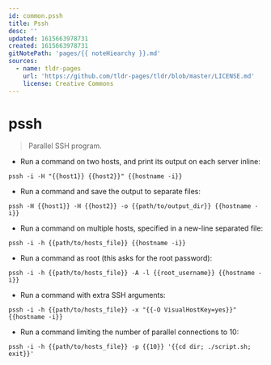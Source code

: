 ```yaml
---
id: common.pssh
title: Pssh
desc: ''
updated: 1615663978731
created: 1615663978731
gitNotePath: 'pages/{{ noteHiearchy }}.md'
sources:
  - name: tldr-pages
    url: 'https://github.com/tldr-pages/tldr/blob/master/LICENSE.md'
    license: Creative Commons
---
```

# pssh

> Parallel SSH program.

- Run a command on two hosts, and print its output on each server inline:

`pssh -i -H "{{host1}} {{host2}}" {{hostname -i}}`

- Run a command and save the output to separate files:

`pssh -H {{host1}} -H {{host2}} -o {{path/to/output_dir}} {{hostname -i}}`

- Run a command on multiple hosts, specified in a new-line separated file:

`pssh -i -h {{path/to/hosts_file}} {{hostname -i}}`

- Run a command as root (this asks for the root password):

`pssh -i -h {{path/to/hosts_file}} -A -l {{root_username}} {{hostname -i}}`

- Run a command with extra SSH arguments:

`pssh -i -h {{path/to/hosts_file}} -x "{{-O VisualHostKey=yes}}" {{hostname -i}}`

- Run a command limiting the number of parallel connections to 10:

`pssh -i -h {{path/to/hosts_file}} -p {{10}} '{{cd dir; ./script.sh; exit}}'`

